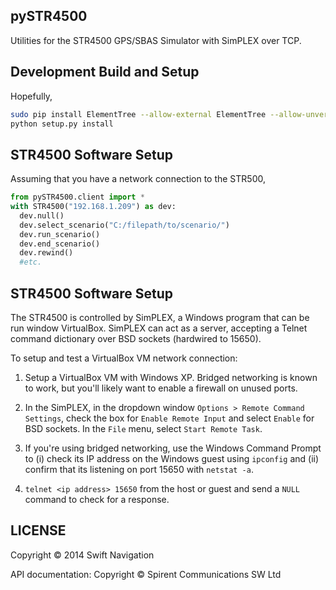 ## pySTR4500

Utilities for the STR4500 GPS/SBAS Simulator with SimPLEX over TCP.

## Development Build and Setup

Hopefully,

```bash
sudo pip install ElementTree --allow-external ElementTree --allow-unverified ElementTree
python setup.py install
```

## STR4500 Software Setup

Assuming that you have a network connection to the STR500,

```python
from pySTR4500.client import *
with STR4500("192.168.1.209") as dev:
  dev.null()
  dev.select_scenario("C:/filepath/to/scenario/")
  dev.run_scenario()
  dev.end_scenario()
  dev.rewind()
  #etc.
```

## STR4500 Software Setup

The STR4500 is controlled by SimPLEX, a Windows program that can be
run window VirtualBox. SimPLEX can act as a server, accepting a Telnet
command dictionary over BSD sockets (hardwired to 15650).

To setup and test a VirtualBox VM network connection:

1. Setup a VirtualBox VM with Windows XP. Bridged networking is known
   to work, but you'll likely want to enable a firewall on unused
   ports.

2. In the SimPLEX, in the dropdown window `Options > Remote Command
   Settings`, check the box for `Enable Remote Input` and select
   `Enable` for BSD sockets. In the `File` menu, select `Start Remote
   Task`.

3. If you're using bridged networking, use the Windows Command Prompt
   to (i) check its IP address on the Windows guest using `ipconfig`
   and (ii) confirm that its listening on port 15650 with `netstat
   -a`.

4. `telnet <ip address> 15650` from the host or guest and send a
   `NULL` command to check for a response.

## LICENSE

Copyright © 2014 Swift Navigation

API documentation:
Copyright © Spirent Communications SW Ltd
